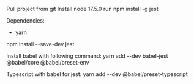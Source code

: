 Pull project from git
Install node 17.5.0
run npm install -g jest

Dependencies:
- yarn

npm install --save-dev jest

Install babel with following command:
yarn add --dev babel-jest @babel/core @babel/preset-env


Typescript with babel for jest:
yarn add --dev @babel/preset-typescript